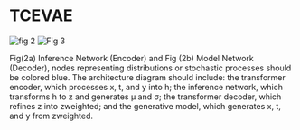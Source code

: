 # TCEVAE

![fig 2](https://github.com/user-attachments/assets/4593ac53-41a1-45f7-9dbb-7458bac924de)
![Fig 3](https://github.com/user-attachments/assets/4ba4c70a-eb89-4a31-993b-b1e13e068f3c)



Fig(2a) Inference Network (Encoder) and Fig (2b) Model Network (Decoder), nodes representing distributions or stochastic processes should be colored blue. The architecture diagram should include: the transformer encoder, which processes x, t, and y into h; the inference network, which transforms h to z and generates µ and σ; the transformer decoder, which refines z into zweighted; and the generative model, which generates x, t, and y from zweighted.
